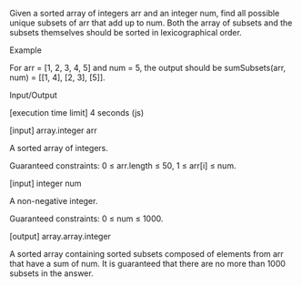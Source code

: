 Given a sorted array of integers arr and an integer num, find all possible unique subsets of arr that add up to num. Both the array of subsets and the subsets themselves should be sorted in lexicographical order.

Example

For arr = [1, 2, 3, 4, 5] and num = 5, the output should be
sumSubsets(arr, num) = [[1, 4], [2, 3], [5]].

Input/Output

[execution time limit] 4 seconds (js)

[input] array.integer arr

A sorted array of integers.

Guaranteed constraints:
0 ≤ arr.length ≤ 50,
1 ≤ arr[i] ≤ num.

[input] integer num

A non-negative integer.

Guaranteed constraints:
0 ≤ num ≤ 1000.

[output] array.array.integer

A sorted array containing sorted subsets composed of elements from arr that have a sum of num. It is guaranteed that there are no more than 1000 subsets in the answer.